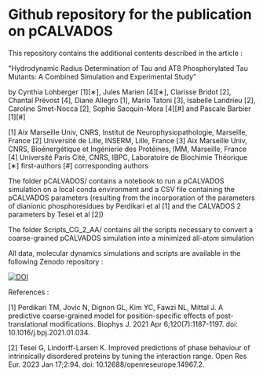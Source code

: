 # Github repository for the publication on pCALVADOS

This repository contains the additional contents described in the article :

"Hydrodynamic Radius Determination of Tau and AT8 Phosphorylated Tau Mutants: A Combined Simulation and Experimental Study"


by Cynthia Lohberger [1][∗], Jules Marien [4][∗], Clarisse Bridot [2], Chantal Prévost [4], Diane Allegro [1], Mario Tatoni [3], Isabelle Landrieu [2], Caroline Smet-Nocca [2], Sophie Sacquin-Mora [4][#] and Pascale Barbier [1][#]

[1] Aix Marseille Univ, CNRS, Institut de Neurophysiopathologie, Marseille, France
[2] Université de Lille, INSERM, Lille, France
[3] Aix Marseille Univ, CNRS, Bioénergétique et Ingénierie des Protéines, IMM, Marseille, France
[4] Université Paris Cité, CNRS, IBPC, Laboratoire de Biochimie Théorique
[∗] first-authors
[#] corresponding authors



The folder pCALVADOS/ contains a notebook to run a pCALVADOS simulation on a local conda environment and a CSV file containing the pCALVADOS parameters (resulting from the incorporation of the parameters of dianionic phosphoresidues by Perdikari et al [1] and the CALVADOS 2 parameters by Tesei et al [2])

The folder Scripts_CG_2_AA/ contains all the scripts necessary to convert a coarse-grained pCALVADOS simulation into a minimized all-atom simulation


All data, molecular dynamics simulations and scripts are available in the following Zenodo repository : 

[![DOI](https://zenodo.org/badge/DOI/10.5281/zenodo.14900596.svg)](https://doi.org/10.5281/zenodo.14900596)



References :

[1] Perdikari TM, Jovic N, Dignon GL, Kim YC, Fawzi NL, Mittal J. A predictive coarse-grained model for position-specific effects of post-translational modifications. Biophys J. 2021 Apr 6;120(7):1187-1197. doi: 10.1016/j.bpj.2021.01.034.

[2] Tesei G, Lindorff-Larsen K. Improved predictions of phase behaviour of intrinsically disordered proteins by tuning the interaction range. Open Res Eur. 2023 Jan 17;2:94. doi: 10.12688/openreseurope.14967.2.

